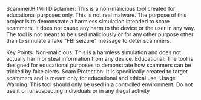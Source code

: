 Scammer.HitMill
Disclaimer:
This is a non-malicious tool created for educational purposes only. This is not real malware.
The purpose of this project is to demonstrate a harmless simulation intended to scare scammers. It does not cause any harm to the device or the user in any way. The tool is not meant to be used maliciously or for any other purpose other than to simulate a fake "FBI seizure" message to deter scammers.

Key Points:
Non-malicious: This is a harmless simulation and does not actually harm or steal information from any device.
Educational: The tool is designed for educational purposes to demonstrate how scammers can be tricked by fake alerts.
Scam Protection: It is specifically created to target scammers and is meant only for educational and ethical use.
Usage Warning:
This tool should only be used in a controlled environment. Do not use it on unsuspecting individuals or in any illegal activity
